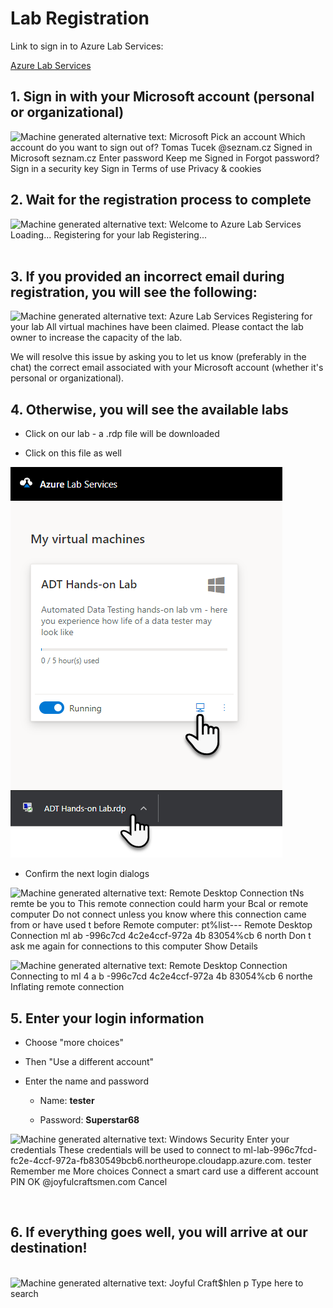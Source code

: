 # Lab Registration

Link to sign in to Azure Lab Services:

[Azure Lab Services](https://labs.azure.com/register/t5vxjqi8)


## 1.  Sign in with your Microsoft account (personal or organizational)

![Machine generated alternative text: Microsoft Pick an account Which
account do you want to sign out of? Tomas Tucek \@seznam.cz Signed in
Microsoft seznam.cz Enter password Keep me Signed in Forgot password?
Sign in a security key Sign in Terms of use Privacy & cookies
](Images/media/i1.png)

## 2.  Wait for the registration process to complete

![Machine generated alternative text: Welcome to Azure Lab Services
Loading\... Registering for your lab Registering\...
](Images/media/i2.png)
 

## 3.  If you provided an incorrect email during registration, you will see the following: 


![Machine generated alternative text: Azure Lab Services Registering for
your lab All virtual machines have been claimed. Please contact the lab
owner to increase the capacity of the lab.
](Images/media/i3.png)

We will resolve this issue by asking you to let us know (preferably in the chat) the correct email associated with your Microsoft account (whether it's personal or organizational).

## 4.  Otherwise, you will see the available labs


-   Click on our lab - a .rdp file will be downloaded

-   Click on this file as well


![](Images/media/i4.png)

-   Confirm the next login dialogs

![Machine generated alternative text: Remote Desktop Connection tNs
remte be you to This remote connection could harm your Bcal or remote
computer Do not connect unless you know where this connection came from
or have used t before Remote computer: pt%list--- Remote Desktop
Connection ml ab -996c7cd 4c2e4ccf-972a 4b 83054%cb 6 north Don t ask me
again for connections to this computer Show Details
](Images/media/i5.png)


![Machine generated alternative text: Remote Desktop Connection
Connecting to ml 4 a b -996c7cd 4c2e4ccf-972a 4b 83054%cb 6 northe
Inflating remote connection
](Images/media/i6.png)


## 5.  Enter your login information

-   Choose \"more choices\"

-   Then \"Use a different account\"

-   Enter the name and password

    -   Name: **tester**

    -   Password: **Superstar68**


![Machine generated alternative text: Windows Security Enter your
credentials These credentials will be used to connect to
ml-lab-996c7fcd-
fc2e-4ccf-972a-fb830549bcb6.northeurope.cloudapp.azure.com. tester
Remember me More choices Connect a smart card use a different account
PIN OK \@joyfulcraftsmen.com Cancel
](Images/media/i7.png)

 
## 6. If everything goes well, you will arrive at our destination!

 
![Machine generated alternative text: Joyful Craft\$hlen p Type here to
search ](Images/media/i8.jpeg)
